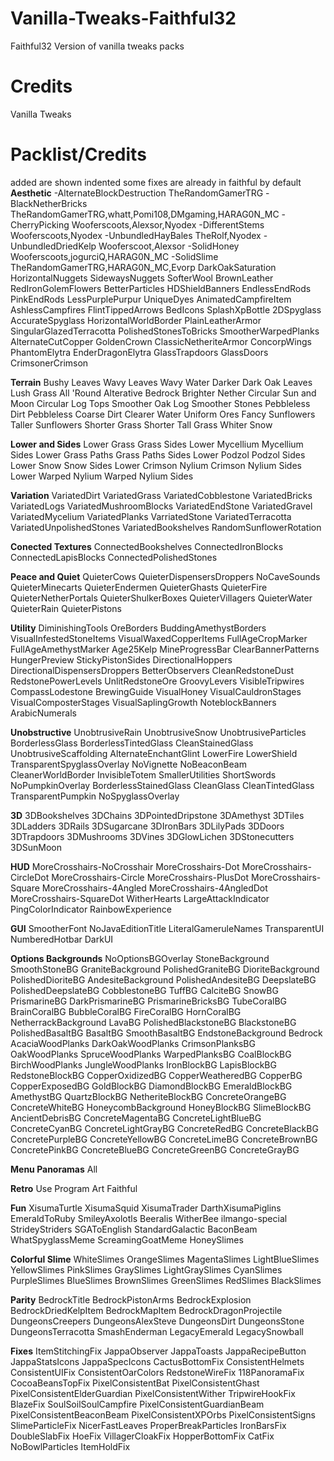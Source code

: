 # Vanilla-Tweaks-Faithful32
Faithful32 Version of vanilla tweaks packs

# Credits
Vanilla Tweaks

# Packlist/Credits
added are shown indented
some fixes are already in faithful by default
**Aesthetic**
-AlternateBlockDestruction      TheRandomGamerTRG
-BlackNetherBricks              TheRandomGamerTRG,whatt,Pomi108,DMgaming,HARAG0N_MC
-CherryPicking                  Wooferscoots,Alexsor,Nyodex
-DifferentStems                 Wooferscoots,Nyodex
-UnbundledHayBales              TheRolf,Nyodex
-UnbundledDriedKelp             Wooferscoot,Alexsor
-SolidHoney                     Wooferscoots,jogurciQ,HARAG0N_MC
-SolidSlime                     TheRandomGamerTRG,HARAG0N_MC,Evorp
DarkOakSaturation
HorizontalNuggets
SidewaysNuggets
SofterWool
BrownLeather
RedIronGolemFlowers
BetterParticles
HDShieldBanners
EndlessEndRods
PinkEndRods
LessPurplePurpur
UniqueDyes
AnimatedCampfireItem
AshlessCampfires
FlintTippedArrows
BedIcons
SplashXpBottle
2DSpyglass
AccurateSpyglass
HorizontalWorldBorder
PlainLeatherArmor
SingularGlazedTerracotta
PolishedStonesToBricks
SmootherWarpedPlanks
AlternateCutCopper
GoldenCrown
ClassicNetheriteArmor
ConcorpWings
PhantomElytra
EnderDragonElytra
GlassTrapdoors
GlassDoors
CrimsonerCrimson

**Terrain**
Bushy Leaves
Wavy Leaves
Wavy Water
Darker Dark Oak Leaves
Lush Grass All 'Round
Alterative Bedrock
Brighter Nether
Circular Sun and Moon
Circular Log Tops
Smoother Oak Log
Smoother Stones
Pebbleless Dirt
Pebbleless Coarse Dirt
Clearer Water
Uniform Ores
Fancy Sunflowers
Taller Sunflowers
Shorter Grass
Shorter Tall Grass
Whiter Snow

**Lower and Sides**
Lower Grass
Grass Sides 
Lower Mycellium
Mycellium Sides
Lower Grass Paths
Grass Paths Sides
Lower Podzol
Podzol Sides
Lower Snow
Snow Sides
Lower Crimson Nylium
Crimson Nylium Sides
Lower Warped Nylium
Warped Nylium Sides

**Variation**
VariatedDirt
VariatedGrass
VariatedCobblestone
VariatedBricks
VariatedLogs
VariatedMushroomBlocks
VariatedEndStone
VariatedGravel
VariatedMycelium
VariatedPlanks
VarriatedStone
VariatedTerracotta
VariatedUnpolishedStones
VariatedBookshelves
RandomSunflowerRotation

**Conected Textures**
ConnectedBookshelves
ConnectedIronBlocks
ConnectedLapisBlocks
ConnectedPolishedStones

**Peace and Quiet**
QuieterCows
QuieterDispensersDroppers
NoCaveSounds
QuieterMinecarts
QuieterEndermen
QuieterGhasts
QuieterFire
QuieterNetherPortals
QuieterShulkerBoxes
QuieterVillagers
QuieterWater
QuieterRain
QuieterPistons

**Utility**
DiminishingTools
OreBorders
BuddingAmethystBorders
VisualInfestedStoneItems
VisualWaxedCopperItems
FullAgeCropMarker
FullAgeAmethystMarker
Age25Kelp
MineProgressBar
ClearBannerPatterns
HungerPreview
StickyPistonSides
DirectionalHoppers
DirectionalDispensersDroppers
BetterObservers
CleanRedstoneDust
RedstonePowerLevels
UnlitRedstoneOre
GroovyLevers
VisibleTripwires
CompassLodestone
BrewingGuide
VisualHoney
VisualCauldronStages
VisualComposterStages
VisualSaplingGrowth
NoteblockBanners
ArabicNumerals

**Unobstructive**
UnobtrusiveRain
UnobtrusiveSnow
UnobtrusiveParticles
BorderlessGlass
BorderlessTintedGlass
CleanStainedGlass
UnobtrusiveScaffolding
AlternateEnchantGlint
LowerFire
LowerShield
TransparentSpyglassOverlay
NoVignette
NoBeaconBeam
CleanerWorldBorder
InvisibleTotem
SmallerUtilities
ShortSwords
NoPumpkinOverlay
BorderlessStainedGlass
CleanGlass
CleanTintedGlass
TransparentPumpkin
NoSpyglassOverlay

**3D**
3DBookshelves
3DChains
3DPointedDripstone
3DAmethyst
3DTiles
3DLadders
3DRails
3DSugarcane
3DIronBars
3DLilyPads
3DDoors
3DTrapdoors
3DMushrooms
3DVines
3DGlowLichen
3DStonecutters
3DSunMoon

**HUD**
MoreCrosshairs-NoCrosshair
MoreCrosshairs-Dot
MoreCrosshairs-CircleDot
MoreCrosshairs-Circle
MoreCrosshairs-PlusDot
MoreCrosshairs-Square
MoreCrosshairs-4Angled
MoreCrosshairs-4AngledDot
MoreCrosshairs-SquareDot
WitherHearts
LargeAttackIndicator
PingColorIndicator
RainbowExperience

**GUI**
SmootherFont
NoJavaEditionTitle
LiteralGameruleNames
TransparentUI
NumberedHotbar
DarkUI

**Options Backgrounds**
NoOptionsBGOverlay
StoneBackground
SmoothStoneBG
GraniteBackground
PolishedGraniteBG
DioriteBackground
PolishedDioriteBG
AndesiteBackground
PolishedAndesiteBG
DeepslateBG
PolishedDeepslateBG
CobblestoneBG
TuffBG
CalciteBG
SnowBG
PrismarineBG
DarkPrismarineBG
PrismarineBricksBG
TubeCoralBG
BrainCoralBG
BubbleCoralBG
FireCoralBG
HornCoralBG
NetherrackBackground
LavaBG
PolishedBlackstoneBG
BlackstoneBG
PolishedBasaltBG
BasaltBG
SmoothBasaltBG
EndstoneBackground
Bedrock
AcaciaWoodPlanks
DarkOakWoodPlanks
CrimsonPlanksBG
OakWoodPlanks
SpruceWoodPlanks
WarpedPlanksBG
CoalBlockBG
BirchWoodPlanks
JungleWoodPlanks
IronBlockBG
LapisBlockBG
RedstoneBlockBG
CopperOxidizedBG
CopperWeatheredBG
CopperBG
CopperExposedBG
GoldBlockBG
DiamondBlockBG
EmeraldBlockBG
AmethystBG
QuartzBlockBG
NetheriteBlockBG
ConcreteOrangeBG
ConcreteWhiteBG
HoneycombBackground
HoneyBlockBG
SlimeBlockBG
AncientDebrisBG
ConcreteMagentaBG
ConcreteLightBlueBG
ConcreteCyanBG
ConcreteLightGrayBG
ConcreteRedBG
ConcreteBlackBG
ConcretePurpleBG
ConcreteYellowBG
ConcreteLimeBG
ConcreteBrownBG
ConcretePinkBG
ConcreteBlueBG
ConcreteGreenBG
ConcreteGrayBG

**Menu Panoramas**
All

**Retro**
Use Program Art Faithful

**Fun**
XisumaTurtle
XisumaSquid
XisumaTrader
DarthXisumaPiglins
EmeraldToRuby
SmileyAxolotls
Beeralis
WitherBee
ilmango-special
StrideyStriders
SGAToEnglish
StandardGalactic
BaconBeam
WhatSpyglassMeme
ScreamingGoatMeme
HoneySlimes

**Colorful Slime**
WhiteSlimes
OrangeSlimes
MagentaSlimes
LightBlueSlimes
YellowSlimes
PinkSlimes
GraySlimes
LightGraySlimes
CyanSlimes
PurpleSlimes
BlueSlimes
BrownSlimes
GreenSlimes
RedSlimes
BlackSlimes

**Parity**
BedrockTitle
BedrockPistonArms
BedrockExplosion
BedrockDriedKelpItem
BedrockMapItem
BedrockDragonProjectile
DungeonsCreepers
DungeonsAlexSteve
DungeonsDirt
DungeonsStone
DungeonsTerracotta
SmashEnderman
LegacyEmerald
LegacySnowball

**Fixes**
ItemStitchingFix
JappaObserver
JappaToasts
JappaRecipeButton
JappaStatsIcons
JappaSpecIcons
CactusBottomFix	
ConsistentHelmets
ConsistentUIFix
ConsistentOarColors
RedstoneWireFix
118PanoramaFix
CocoaBeansTopFix
PixelConsistentBat
PixelConsistentGhast
PixelConsistentElderGuardian
PixelConsistentWither
TripwireHookFix
BlazeFix
SoulSoilSoulCampfire
PixelConsistentGuardianBeam
PixelConsistentBeaconBeam
PixelConsistentXPOrbs
PixelConsistentSigns
SlimeParticleFix
NicerFastLeaves
ProperBreakParticles
IronBarsFix
DoubleSlabFix
HoeFix
VillagerCloakFix
HopperBottomFix
CatFix
NoBowlParticles
ItemHoldFix
